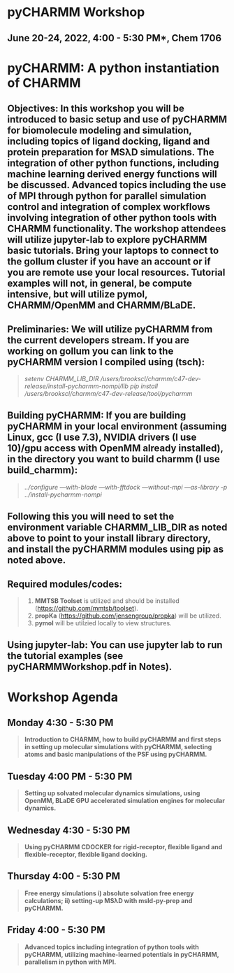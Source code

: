 # pyCHARMM Workshop
## June 20-24, 2022, 4:00 - 5:30 PM*, Chem 1706

# pyCHARMM: A python instantiation of CHARMM

## Objectives: In this workshop you will be introduced to basic setup and use of pyCHARMM for biomolecule modeling and simulation, including topics of ligand docking, ligand and protein preparation for MSλD simulations. The integration of other python functions, including machine learning derived energy functions will be discussed. Advanced topics including the use of MPI through python for parallel simulation control and integration of complex workflows involving integration of other python tools with CHARMM functionality. The workshop attendees will utilize jupyter-lab to explore pyCHARMM basic tutorials. Bring your laptops to connect to the gollum cluster if you have an account or if you are remote use your local resources. Tutorial examples will not, in general, be compute intensive, but will utilize pymol, CHARMM/OpenMM and CHARMM/BLaDE.

## Preliminaries: We will utilize pyCHARMM from the current developers stream. If you are working on gollum you can link to the pyCHARMM version I compiled using (tsch):
> _setenv CHARMM_LIB_DIR /users/brookscl/charmm/c47-dev-release/install-pycharmm-nompi/lib_
>  _pip install /users/brookscl/charmm/c47-dev-release/tool/pycharmm_

## Building pyCHARMM: If you are building pyCHARMM in your local environment (assuming Linux, gcc (I use 7.3), NVIDIA drivers (I use 10)/gpu access with OpenMM already installed), in the directory you want to build charmm (I use build_charmm):
> _../configure —with-blade —with-fftdock —without-mpi —as-library -p ../install-pycharmm-nompi_

## Following this you will need to set the environment variable __CHARMM_LIB_DIR__ as noted above to point to your install library directory, and install the pyCHARMM modules using pip as noted above.

## Required modules/codes: 
> 1. __MMTSB Toolset__ is utilized and should be installed (https://github.com/mmtsb/toolset).
> 2. __propKa__ (https://github.com/jensengroup/propka) will be utilized.
> 3. __pymol__ will be utilzied locally to view structures.

## Using jupyter-lab: You can use jupyter lab to run the tutorial examples (see pyCHARMMWorkshop.pdf in Notes).

# Workshop Agenda

## Monday 4:30 - 5:30 PM 
> __Introduction to CHARMM, how to build pyCHARMM and first steps in setting up molecular simulations with pyCHARMM, selecting atoms and basic manipulations of the PSF using pyCHARMM.__
## Tuesday 4:00 PM - 5:30 PM 
> __Setting up solvated molecular dynamics simulations, using OpenMM, BLaDE GPU accelerated simulation engines for molecular dynamics.__
## Wednesday 4:30 - 5:30 PM 
> __Using pyCHARMM CDOCKER for rigid-receptor, flexible ligand and flexible-receptor, flexible ligand docking.__
## Thursday 4:00 - 5:30 PM 
> __Free energy simulations i) absolute solvation free energy calculations; ii) setting-up MSλD with msld-py-prep and pyCHARMM.__
## Friday 4:00 - 5:30 PM 
> __Advanced topics including integration of python tools with pyCHARMM, utilizing machine-learned potentials in pyCHARMM, parallelism in python with MPI.__
